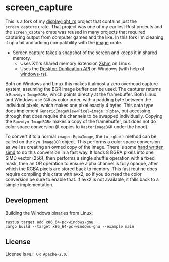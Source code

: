 # screen_capture

This is a fork of my [displaylight_rs](https://github.com/iwanders/displaylight_rs) project that contains just the `screen_capture` crate.
That project was one of my earliest Rust projects and the `screen_capture` crate was reused in many projects that required capturing output from computer games and the like. In this fork I'm cleaning it up a bit and adding compatibility with the [image](https://github.com/image-rs/image) crate.

- Screen capture takes a snapshot of the screen and keeps it in shared memory.
  - Uses X11's shared memory extension [Xshm](https://en.wikipedia.org/wiki/MIT-SHM) on Linux.
  - Uses the [Desktop Duplication API](https://docs.microsoft.com/en-us/windows/win32/direct3ddxgi/desktop-dup-api) on Windows (with help of [windows-rs][windows-rs]).

Both on Windows and Linux this makes it almost a zero overhead capture system, assuming the BGR image buffer can be used. The capturer returns a `Box<dyn ImageBGR>`, which points directly at the framebuffer. Both Linux and Windows use `BGR` as color order, with a padding byte between the individual pixels, which makes one pixel exactly 4 bytes. This data type does implement `GenericImageView<Pixel=image::Rgba>`, but accessing through that does require the channels to be swapped individually. Copying the `Box<dyn ImageBGR>` makes a copy of the framebuffer, but does not do color space conversion (it copies to `RasterImageBGR` under the hood).

To convert it to a normal `image::RgbaImage`, the `to_rgba()` method can be called on the `dyn ImageBGR` object. This performs a color space conversion as well as creating an owned copy of the image. There is some [hand written simd](./src/lib.rs#L203-L288) to do this conversion in a fast way. It loads 8 BGRA pixels into one SIMD vector (256), then performs a single shuffle operation with a fixed mask, then an OR operation to ensure alpha channel is fully opaque, after which the RGBA pixels are stored back to memory. This fast routine does require compiling this crate with avx2, so if you do need the color conversion be sure to enable that. If avx2 is not available, it falls back to a simple implementation.


## Development
Building the Windows binaries from Linux:
```
rustup target add x86_64-pc-windows-gnu
cargo build --target x86_64-pc-windows-gnu --example main
```

## License
License is `MIT OR Apache-2.0`.

[rust]: https://www.rust-lang.org/
[windows-rs]: https://github.com/microsoft/windows-rs
